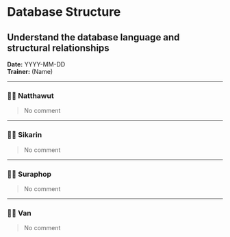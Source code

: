# Database Structure
## Understand the database language and structural relationships

**Date:** YYYY-MM-DD  
**Trainer:** (Name)

---

### 🧑‍💻 Natthawut
> No comment


---

### 🧑‍💻 Sikarin
> No comment


---

### 🧑‍💻 Suraphop
> No comment


---

### 🧑‍💻 Van
> No comment
